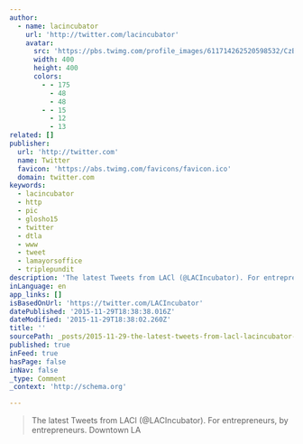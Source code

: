```yaml
---
author:
  - name: lacincubator
    url: 'http://twitter.com/lacincubator'
    avatar:
      src: 'https://pbs.twimg.com/profile_images/611714262520598532/CzBazNUm_400x400.jpg'
      width: 400
      height: 400
      colors:
        - - 175
          - 48
          - 48
        - - 15
          - 12
          - 13
related: []
publisher:
  url: 'http://twitter.com'
  name: Twitter
  favicon: 'https://abs.twimg.com/favicons/favicon.ico'
  domain: twitter.com
keywords:
  - lacincubator
  - http
  - pic
  - glosho15
  - twitter
  - dtla
  - www
  - tweet
  - lamayorsoffice
  - triplepundit
description: 'The latest Tweets from LACl (@LACIncubator). For entrepreneurs, by entrepreneurs. Downtown LA'
inLanguage: en
app_links: []
isBasedOnUrl: 'https://twitter.com/LACIncubator'
datePublished: '2015-11-29T18:38:38.016Z'
dateModified: '2015-11-29T18:38:02.260Z'
title: ''
sourcePath: _posts/2015-11-29-the-latest-tweets-from-lacl-lacincubator-for-entrepreneu.md
published: true
inFeed: true
hasPage: false
inNav: false
_type: Comment
_context: 'http://schema.org'

---
```

> The latest Tweets from LACl &lpar;&commat;LACIncubator&rpar;&period; For entrepreneurs&comma; by entrepreneurs&period; Downtown LA
